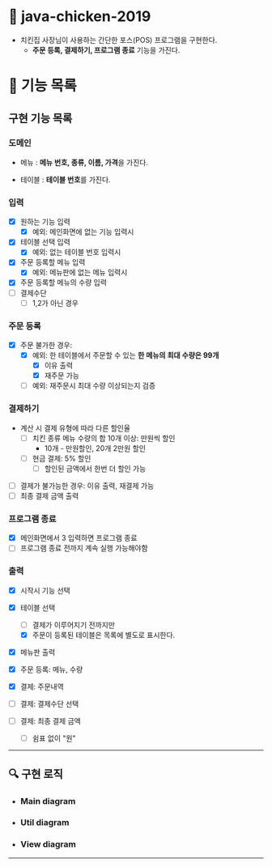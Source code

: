 # 🚀 java-chicken-2019

- 치킨집 사장님이 사용하는 간단한 포스(POS) 프로그램을 구현한다.
    - **주문 등록, 결제하기, 프로그램 종료** 기능을 가진다.

# 📖 기능 목록

## 구현 기능 목록

### 도메인

- 메뉴 : **메뉴 번호, 종류, 이름, 가격**을 가진다.

- 테이블 : **테이블 번호**를 가진다.

### 입력

- [x] 원하는 기능 입력
    - [x] 예외: 메인화면에 없는 기능 입력시
- [x] 테이블 선택 입력
    - [x] 예외: 없는 테이블 번호 입력시
- [x] 주문 등록할 메뉴 입력
    - [x] 예외: 메뉴판에 없는 메뉴 입력시
- [x] 주문 등록할 메뉴의 수량 입력
- [ ] 결제수단
    - [ ] 1,2가 아닌 경우

### 주문 등록

- [x] 주문 불가한 경우:
    - [x] 예외: 한 테이블에서 주문할 수 있는 **한 메뉴의 최대 수량은 99개**
        - [x] 이유 출력
        - [x] 재주문 가능
    - [ ] 예외: 재주문시 최대 수량 이상되는지 검증

### 결제하기

- 계산 시 결제 유형에 따라 다른 할인율
    - [ ] 치킨 종류 메뉴 수량의 합 10개 이상: 만원씩 할인
        - 10개 - 만원할인, 20개 2만원 할인
    - [ ] 현금 결제: 5% 할인
        - [ ] 할인된 금액에서 한번 더 할인 가능
- [ ] 결제가 불가능한 경우: 이유 출력, 재결제 가능
- [ ] 최종 결제 금액 출력

### 프로그램 종료

- [x] 메인화면에서 3 입력하면 프로그램 종료
- [ ] 프로그램 종료 전까지 계속 실행 가능해야함

### 출력

- [x] 시작시 기능 선택

- [x] 테이블 선택
    - [ ] 결제가 이루어지기 전까지만
    - [x] 주문이 등록된 테이블은 목록에 별도로 표시한다.

- [x] 메뉴판 출력

- [x] 주문 등록: 메뉴, 수량

- [x] 결제: 주문내역

- [ ] 결제: 결제수단 선택

- [ ] 결제: 최종 결제 금액
    - [ ] 쉼표 없이 "원"

---

## 🔍 구현 로직

- ### Main diagram


- ### Util diagram


- ### View diagram

---